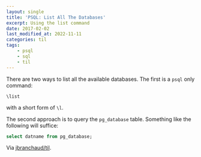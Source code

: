 ```yaml
---
layout: single
title: 'PSQL: List All The Databases'
excerpt: Using the list command
date: 2017-02-02
last_modified_at: 2022-11-11
categories: til
tags:
    - psql
    - sql
    - til
---
```


There are two ways to list all the available databases. The first is a
`psql` only command:

```psql
\list
```

with a short form of `\l`.

The second approach is to query the `pg_database` table. Something like the
following will suffice:

```sql
select datname from pg_database;
```

Via [jbranchaud/til](https://github.com/jbranchaud/til).

